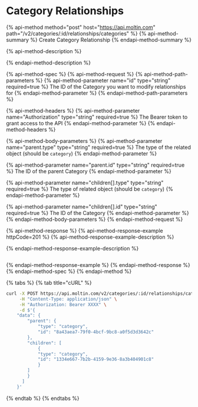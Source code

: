 # Category Relationships

{% api-method method="post" host="https://api.moltin.com" path="/v2/categories/:id/relationships/categories" %}
{% api-method-summary %}
Create Category Relationship
{% endapi-method-summary %}

{% api-method-description %}

{% endapi-method-description %}

{% api-method-spec %}
{% api-method-request %}
{% api-method-path-parameters %}
{% api-method-parameter name="id" type="string" required=true %}
The ID of the Category you want to modify relationships for
{% endapi-method-parameter %}
{% endapi-method-path-parameters %}

{% api-method-headers %}
{% api-method-parameter name="Authorization" type="string" required=true %}
The Bearer token to grant access to the API
{% endapi-method-parameter %}
{% endapi-method-headers %}

{% api-method-body-parameters %}
{% api-method-parameter name="parent.type" type="string" required=true %}
The type of the related object \(should be `category`\)
{% endapi-method-parameter %}

{% api-method-parameter name="parent.id" type="string" required=true %}
The ID of the parent Category
{% endapi-method-parameter %}

{% api-method-parameter name="children\[\].type" type="string" required=true %}
The type of related object \(should be `category`\)
{% endapi-method-parameter %}

{% api-method-parameter name="children\[\].id" type="string" required=true %}
The ID of the Category
{% endapi-method-parameter %}
{% endapi-method-body-parameters %}
{% endapi-method-request %}

{% api-method-response %}
{% api-method-response-example httpCode=201 %}
{% api-method-response-example-description %}

{% endapi-method-response-example-description %}

```javascript

```
{% endapi-method-response-example %}
{% endapi-method-response %}
{% endapi-method-spec %}
{% endapi-method %}

{% tabs %}
{% tab title="cURL" %}
```bash
curl -X POST https://api.moltin.com/v2/categories/:id/relationships/categories \
     -H "Content-Type: application/json" \
     -H "Authorization: Bearer XXXX" \
     -d $'{
    "data": {
        "parent": {
            "type": "category",
            "id": "8a43aea7-79f0-4bcf-9bc8-a0f5d3d3642c"
        },
        "children": [
            {
            "type": "category",
            "id": "1334e667-7b2b-4159-9e36-8a3b404901c8"
            }
        ]
        }
      ]
    }'
```
{% endtab %}
{% endtabs %}

